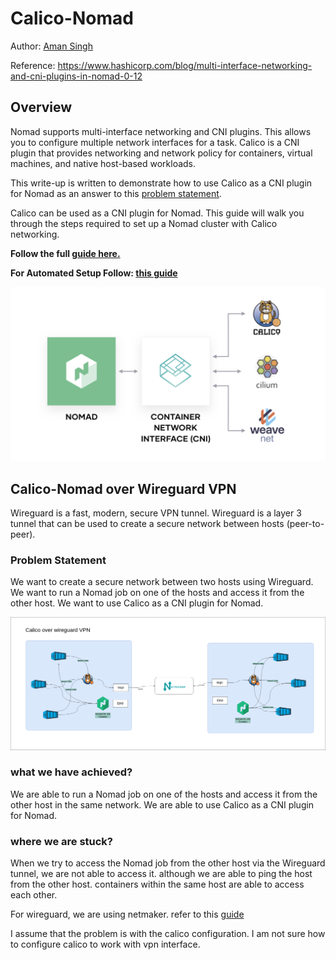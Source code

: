 # Calico-Nomad
Author: [Aman Singh](https://github.com/amansinghtech)

Reference: https://www.hashicorp.com/blog/multi-interface-networking-and-cni-plugins-in-nomad-0-12

## Overview
Nomad supports multi-interface networking and CNI plugins. This allows you to configure multiple network interfaces for a task. Calico is a CNI plugin that provides networking and network policy for containers, virtual machines, and native host-based workloads. 

This write-up is written to demonstrate how to use Calico as a CNI plugin for Nomad as an answer to this [problem statement](https://github.com/hashicorp/nomad/issues/11748).

Calico can be used as a CNI plugin for Nomad. This guide will walk you through the steps required to set up a Nomad cluster with Calico networking.

**Follow the full [guide here.](docs/main.md)**

**For Automated Setup Follow: [this guide](https://github.com/nekione/calico-nomad/blob/main/docs/main.md#automated-installation)**

![Calico-Nomad](assets/hashicorp-nomad-cni.png)


## Calico-Nomad over Wireguard VPN

Wireguard is a fast, modern, secure VPN tunnel. Wireguard is a layer 3 tunnel that can be used to create a secure network between hosts (peer-to-peer).

### Problem Statement

We want to create a secure network between two hosts using Wireguard. We want to run a Nomad job on one of the hosts and access it from the other host. We want to use Calico as a CNI plugin for Nomad.

![](assets/netmaker.png)

### what we have achieved?

We are able to run a Nomad job on one of the hosts and access it from the other host in the same network. We are able to use Calico as a CNI plugin for Nomad.

### where we are stuck?

When we try to access the Nomad job from the other host via the Wireguard tunnel, we are not able to access it. although we are able to ping the host from the other host. containers within the same host are able to access each other. 

For wireguard, we are using netmaker. refer to this [guide](https://github.com/gravitl/netmaker)

I assume that the problem is with the calico configuration. I am not sure how to configure calico to work with vpn interface. 